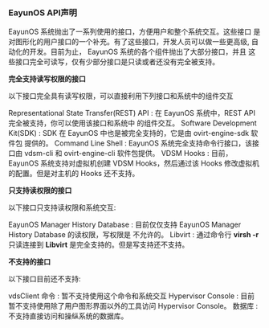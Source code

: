 ### EayunOS API声明

EayunOS 系统抛出了一系列使用的接口，方便用户和整个系统交互。这些接口
是对图形化的用户接口的一个补充。有了这些接口，开发人员可以做一些更高级,
自动化的开发。目前为止， EayunOS 系统的各个组件抛出了大部分接口，并且
这些接口完全可读写，仅有少部分接口是只读或者还没有完全被支持。

**完全支持读写权限的接口**

以下接口完全具有读写权限，可以直接利用下列接口和系统中的组件交互

Representational State Transfer(REST) API
:   在 EayunOS 系统中，REST API 完全被支持，你可以使用该接口和系统中
    的组件交互。
Software Development Kit(SDK)
:   SDK 在 EayunOS 中也是被完全支持的，它是由 ovirt-engine-sdk 软件包
    提供的。
Command Line Shell
:   EayunOS 系统完全支持命令行接口，该接口由 vdsm-cli 和
    ovirt-engine-cli 软件包提供。
VDSM Hooks
:   目前， EayunOS 系统支持对虚拟机创建 VDSM Hooks，然后通过该 Hooks
    修改虚拟机的配置。但是对主机的 Hooks 还不支持。

**只支持读权限的接口**

以下接口只支持读权限和系统交互:

 EayunOS Manager History Database
:   目前仅仅支持 EayunOS Manager History Database 的读权限，写权限是
    不允许的。
Libvirt
:   通过命令行 **virsh -r** 只读连接到 **Libvirt**
    是完全支持的。但是写支持还不支持。

**不支持的接口**

以下接口目前还不支持:

vdsClient 命令
:   暂不支持使用这个命令和系统交互
Hypervisor Console
:   目前暂不支持使用除了用户图形界面以外的工具访问 Hypervisor Console。
数据库
:   不支持直接访问和操纵系统的数据库。
